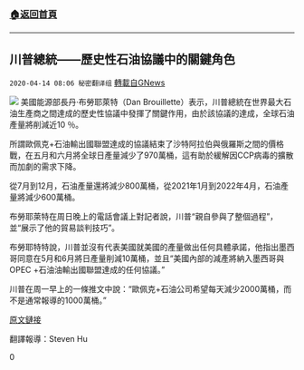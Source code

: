 ###  [:house:返回首頁](https://github.com/ourhimalayas/txt)
---

## 川普總統——歷史性石油協議中的關鍵角色
`2020-04-14 08:06 秘密翻译组` [轉載自GNews](https://gnews.org/zh-hant/172561/)

![](https://s3.amazonaws.com/gnews-media-offload/wp-content/uploads/2020/04/14080214/1-128.jpg)
美國能源部長丹·布勞耶萊特（Dan Brouillette）表示，川普總統在世界最大石油生產商之間達成的歷史性協議中發揮了關鍵作用，由於該協議的達成，全球石油產量將削減近10 ％。

所謂歐佩克+石油輸出國聯盟達成的協議結束了沙特阿拉伯與俄羅斯之間的價格戰，在五月和六月將全球日產量減少了970萬桶，這有助於緩解因CCP病毒的擴散而加劇的需求下降。

從7月到12月，石油產量還將減少800萬桶，從2021年1月到2022年4月，石油產量將減少600萬桶。

布勞耶萊特在周日晚上的電話會議上對記者說，川普“親自參與了整個過程”，並“展示了他的貿易談判技巧”。

布勞耶特特說，川普並沒有代表美國就美國的產量做出任何具體承諾，他指出墨西哥同意在5月和6月將日產量削減10萬桶，並且“美國內部的減產將納入墨西哥與OPEC +石油油輸出國聯盟達成的任何協議。”

川普在周一早上的一條推文中說：“歐佩克+石油公司希望每天減少2000萬桶，而不是通常報導的1000萬桶。”

[原文鏈接](https://www.instagram.com/p/B-7J5ZqH0yU/?igshid=11tzlmc79ul8m)

翻譯報導：Steven Hu

0

